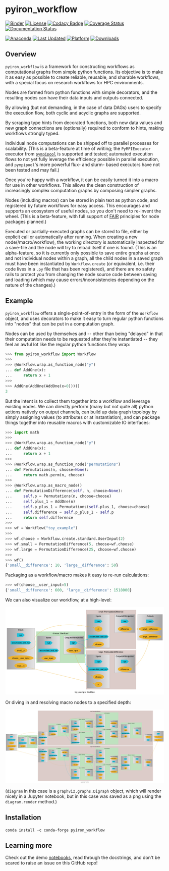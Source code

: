# pyiron_workflow

[![Binder](https://mybinder.org/badge_logo.svg)](https://mybinder.org/v2/gh/pyiron/pyiron_workflow/HEAD)
[![License](https://img.shields.io/badge/License-BSD_3--Clause-blue.svg)](https://opensource.org/licenses/BSD-3-Clause)
[![Codacy Badge](https://app.codacy.com/project/badge/Grade/0b4c75adf30744a29de88b5959246882)](https://app.codacy.com/gh/pyiron/pyiron_workflow/dashboard?utm_source=gh&utm_medium=referral&utm_content=&utm_campaign=Badge_grade)
[![Coverage Status](https://coveralls.io/repos/github/pyiron/pyiron_workflow/badge.svg?branch=main)](https://coveralls.io/github/pyiron/pyiron_workflow?branch=main)
[![Documentation Status](https://readthedocs.org/projects/pyiron-workflow/badge/?version=latest)](https://pyiron-workflow.readthedocs.io/en/latest/?badge=latest)

[![Anaconda](https://anaconda.org/conda-forge/pyiron_workflow/badges/version.svg)](https://anaconda.org/conda-forge/pyiron_workflow)
[![Last Updated](https://anaconda.org/conda-forge/pyiron_workflow/badges/latest_release_date.svg
)](https://anaconda.org/conda-forge/pyiron_workflow)
[![Platform](https://anaconda.org/conda-forge/pyiron_workflow/badges/platforms.svg)](https://anaconda.org/conda-forge/pyiron_workflow)
[![Downloads](https://anaconda.org/conda-forge/pyiron_workflow/badges/downloads.svg)](https://anaconda.org/conda-forge/pyiron_workflow)

## Overview

`pyiron_workflow` is a framework for constructing workflows as computational graphs from simple python functions. Its objective is to make it as easy as possible to create reliable, reusable, and sharable workflows, with a special focus on research workflows for HPC environments.

Nodes are formed from python functions with simple decorators, and the resulting nodes can have their data inputs and outputs connected. 

By allowing (but not demanding, in the case of data DAGs) users to specify the execution flow, both cyclic and acyclic graphs are supported. 

By scraping type hints from decorated functions, both new data values and new graph connections are (optionally) required to conform to hints, making workflows strongly typed.

Individual node computations can be shipped off to parallel processes for scalability. (This is a beta-feature at time of writing; the `PyMPIExecutor` executor from [`pympipool`](https://github.com/pyiron/pympipool) is supported and tested; automated execution flows to not yet fully leverage the efficiency possible in parallel execution, and `pympipool`'s more powerful flux- and slurm- based executors have not been tested and may fail.)

Once you're happy with a workflow, it can be easily turned it into a macro for use in other workflows. This allows the clean construction of increasingly complex computation graphs by composing simpler graphs.

Nodes (including macros) can be stored in plain text as python code, and registered by future workflows for easy access. This encourages and supports an ecosystem of useful nodes, so you don't need to re-invent the wheel. (This is a beta-feature, with full support of [FAIR](https://en.wikipedia.org/wiki/FAIR_data) principles for node packages planned.)

Executed or partially-executed graphs can be stored to file, either by explicit call or automatically after running. When creating a new node(/macro/workflow), the working directory is automatically inspected for a save-file and the node will try to reload itself if one is found. (This is an alpha-feature, so it is currently only possible to save entire graphs at once and not individual nodes within a graph, all the child nodes in a saved graph must have been instantiated by `Workflow.create` (or equivalent, i.e. their code lives in a `.py` file that has been registered), and there are no safety rails to protect you from changing the node source code between saving and loading (which may cause errors/inconsistencies depending on the nature of the changes).) 

## Example

`pyiron_workflow` offers a single-point-of-entry in the form of the `Workflow` object, and uses decorators to make it easy to turn regular python functions into "nodes" that can be put in a computation graph.

Nodes can be used by themselves and -- other than being "delayed" in that their computation needs to be requested after they're instantiated -- they feel an awful lot like the regular python functions they wrap:

```python
>>> from pyiron_workflow import Workflow
>>>
>>> @Workflow.wrap.as_function_node("y")
... def AddOne(x):
...     return x + 1
>>>
>>> AddOne(AddOne(AddOne(x=0)))()
3

```

But the intent is to collect them together into a workflow and leverage existing nodes. We can directly perform (many but not quite all) python actions natively on output channels, can build up data graph topology by simply assigning values (to attributes or at instantiation), and can package things together into reusable macros with customizable IO interfaces:

```python
>>> import math
>>> 
>>> @Workflow.wrap.as_function_node("y")
... def AddOne(x):
...     return x + 1
>>> 
>>> @Workflow.wrap.as_function_node("permutations")
... def Permutations(n, choose=None):
...     return math.perm(n, choose)
>>> 
>>> @Workflow.wrap.as_macro_node()
... def PermutationDifference(self, n, choose=None):
...     self.p = Permutations(n, choose=choose)
...     self.plus_1 = AddOne(n)
...     self.p_plus_1 = Permutations(self.plus_1, choose=choose)
...     self.difference = self.p_plus_1 - self.p  
...     return self.difference
>>> 
>>> wf = Workflow("toy_example")
>>> 
>>> wf.choose = Workflow.create.standard.UserInput(2)
>>> wf.small = PermutationDifference(5, choose=wf.choose)
>>> wf.large = PermutationDifference(25, choose=wf.choose)
>>> 
>>> wf()
{'small__difference': 10, 'large__difference': 50}

```

Packaging as a workflow/macro makes it easy to re-run calculations:

```python
>>> wf(choose__user_input=5)
{'small__difference': 600, 'large__difference': 1518000}

```

We can also visualize our workflow, at a high-level:

![](_static/readme_diagram_shallow.png)

Or diving in and resolving macro nodes to a specified depth:


![](_static/readme_diagram_deep.png)

(`diagram` in this case is a `graphviz.graphs.Digraph` object, which will render nicely in a Jupyter notebook, but in this case was saved as a png using the `diagram.render` method.)

## Installation

`conda install -c conda-forge pyiron_workflow`


## Learning more

Check out the demo [notebooks](../notebooks), read through the docstrings, and don't be scared to raise an issue on this GitHub repo!